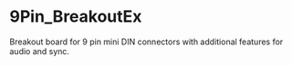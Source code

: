 # 9Pin_BreakoutEx
Breakout board for 9 pin mini DIN connectors with additional features for audio and sync.
